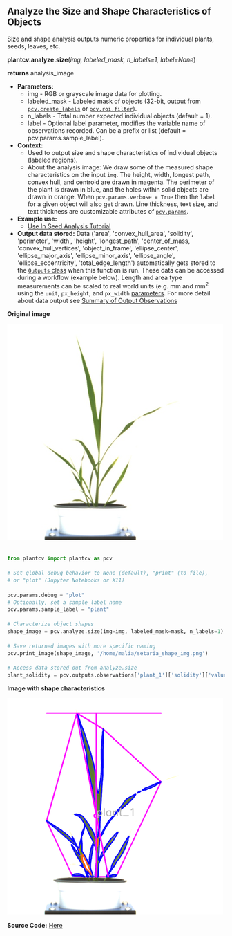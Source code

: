 ## Analyze the Size and Shape Characteristics of Objects

Size and shape analysis outputs numeric properties for individual plants, seeds, leaves, etc.
 
**plantcv.analyze.size**(*img, labeled_mask, n_labels=1, label=None*)

**returns** analysis_image

- **Parameters:**
    - img - RGB or grayscale image data for plotting.
    - labeled_mask - Labeled mask of objects (32-bit, output from [`pcv.create_labels`](create_labels.md) or [`pcv.roi.filter`](roi_filter.md)).
    - n_labels - Total number expected individual objects (default = 1).
    - label - Optional label parameter, modifies the variable name of observations recorded. Can be a prefix or list (default = pcv.params.sample_label).
- **Context:**
    - Used to output size and shape characteristics of individual objects (labeled regions). 
    - About the analysis image: We draw some of the measured shape characteristics on the input `img`. The height, width,
    longest path, convex hull, and centroid are drawn in magenta. The perimeter of the plant is drawn in blue, and the holes within solid objects
    are drawn in orange. When `pcv.params.verbose = True` then the `label` for a given object will also get drawn. Line thickness,
    text size, and text thickness are customizable attributes of [`pcv.params`](params.md). 
- **Example use:**
    - [Use In Seed Analysis Tutorial](https://plantcv.org/tutorials/seed-analysis-workflow)
- **Output data stored:** Data ('area', 'convex_hull_area', 'solidity', 'perimeter', 'width', 'height', 'longest_path',
'center_of_mass, 'convex_hull_vertices', 'object_in_frame', 'ellipse_center', 'ellipse_major_axis', 'ellipse_minor_axis',
'ellipse_angle', 'ellipse_eccentricity', 'total_edge_length') automatically gets stored to the [`Outputs` class](outputs.md) when this function is
run. These data can be accessed during a workflow (example below). Length and area type measurements can be scaled to real world units (e.g. mm and mm<sup>2</sup> using the `unit`, `px_height`, and `px_width` [parameters](params.md). For more detail about data output see
[Summary of Output Observations](output_measurements.md#summary-of-output-observations)
    
**Original image**

![Screenshot](img/documentation_images/analyze_size/original_image.jpg)

```python

from plantcv import plantcv as pcv

# Set global debug behavior to None (default), "print" (to file), 
# or "plot" (Jupyter Notebooks or X11)

pcv.params.debug = "plot"
# Optionally, set a sample label name
pcv.params.sample_label = "plant"

# Characterize object shapes
shape_image = pcv.analyze.size(img=img, labeled_mask=mask, n_labels=1)

# Save returned images with more specific naming
pcv.print_image(shape_image, '/home/malia/setaria_shape_img.png')

# Access data stored out from analyze.size
plant_solidity = pcv.outputs.observations['plant_1']['solidity']['value']

```

**Image with shape characteristics**

![Screenshot](img/documentation_images/analyze_size/shapes_on_image.jpg)

**Source Code:** [Here](https://github.com/danforthcenter/plantcv/blob/main/plantcv/plantcv/analyze/size.py)
